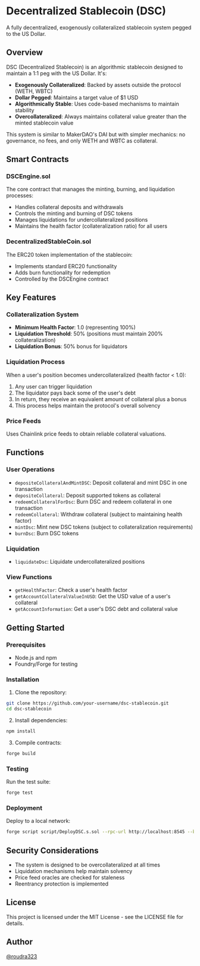 # Decentralized Stablecoin (DSC)

A fully decentralized, exogenously collateralized stablecoin system pegged to the US Dollar.

## Overview

DSC (Decentralized Stablecoin) is an algorithmic stablecoin designed to maintain a 1:1 peg with the US Dollar. It's:

- **Exogenously Collateralized**: Backed by assets outside the protocol (WETH, WBTC)
- **Dollar Pegged**: Maintains a target value of $1 USD
- **Algorithmically Stable**: Uses code-based mechanisms to maintain stability
- **Overcollateralized**: Always maintains collateral value greater than the minted stablecoin value

This system is similar to MakerDAO's DAI but with simpler mechanics: no governance, no fees, and only WETH and WBTC as collateral.

## Smart Contracts

### DSCEngine.sol

The core contract that manages the minting, burning, and liquidation processes:

- Handles collateral deposits and withdrawals
- Controls the minting and burning of DSC tokens
- Manages liquidations for undercollateralized positions
- Maintains the health factor (collateralization ratio) for all users

### DecentralizedStableCoin.sol

The ERC20 token implementation of the stablecoin:

- Implements standard ERC20 functionality
- Adds burn functionality for redemption
- Controlled by the DSCEngine contract

## Key Features

### Collateralization System

- **Minimum Health Factor**: 1.0 (representing 100%)
- **Liquidation Threshold**: 50% (positions must maintain 200% collateralization)
- **Liquidation Bonus**: 50% bonus for liquidators

### Liquidation Process

When a user's position becomes undercollateralized (health factor < 1.0):
1. Any user can trigger liquidation
2. The liquidator pays back some of the user's debt
3. In return, they receive an equivalent amount of collateral plus a bonus
4. This process helps maintain the protocol's overall solvency

### Price Feeds

Uses Chainlink price feeds to obtain reliable collateral valuations.

## Functions

### User Operations

- `depositeCollateralAndMintDSC`: Deposit collateral and mint DSC in one transaction
- `depositeCollateral`: Deposit supported tokens as collateral
- `redeemCollateralForDsc`: Burn DSC and redeem collateral in one transaction
- `redeemCollateral`: Withdraw collateral (subject to maintaining health factor)
- `mintDsc`: Mint new DSC tokens (subject to collateralization requirements)
- `burnDsc`: Burn DSC tokens

### Liquidation

- `liquidateDsc`: Liquidate undercollateralized positions

### View Functions

- `getHealthFactor`: Check a user's health factor
- `getAccountCollateralValueInUSD`: Get the USD value of a user's collateral
- `getAccountInformation`: Get a user's DSC debt and collateral value

## Getting Started

### Prerequisites

- Node.js and npm
- Foundry/Forge for testing

### Installation

1. Clone the repository:
```bash
git clone https://github.com/your-username/dsc-stablecoin.git
cd dsc-stablecoin
```

2. Install dependencies:
```bash
npm install
```

3. Compile contracts:
```bash
forge build
```

### Testing

Run the test suite:
```bash
forge test
```

### Deployment

Deploy to a local network:
```bash
forge script script/DeployDSC.s.sol --rpc-url http://localhost:8545 --broadcast
```

## Security Considerations

- The system is designed to be overcollateralized at all times
- Liquidation mechanisms help maintain solvency
- Price feed oracles are checked for staleness
- Reentrancy protection is implemented

## License

This project is licensed under the MIT License - see the LICENSE file for details.

## Author

[@roudra323](https://github.com/roudra323)
